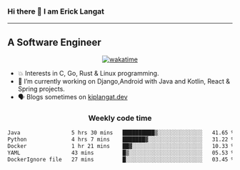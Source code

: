 ### Hi there 👋 I am Erick Langat
---
## A Software Engineer

<div align="center">
  
[![wakatime](https://wakatime.com/badge/user/55eadf42-c1c5-4930-b153-72952ac5ca5c.svg)](https://wakatime.com/@55eadf42-c1c5-4930-b153-72952ac5ca5c)

</div>

<!--
**elkiplangat/elkiplangat** is a ✨ _special_ ✨ repository because its `README.md` (this file) appears on your GitHub profile.

Here are some ideas to get you started:

- 🔭 I’m currently working on ...
- 🌱 I’m currently learning ...
- 👯 I’m looking to collaborate on ...
- 🤔 I’m looking for help with ...
- 💬 Ask me about ...
- 📫 How to reach me: ...
- 😄 Pronouns: ...
- ⚡ Fun fact: ...
-->
- 💥 Interests in C, Go, Rust & Linux programming. 
- 🔭 I’m currently working on Django,Android with Java and Kotlin, React & Spring projects.
-  🗣️ Blogs sometimes on [kiplangat.dev](https://kiplangat.dev)

<div align="center">
  <h3> Weekly code time </h3>

<!--START_SECTION:waka-->

```txt
Java                5 hrs 30 mins   ██████████▒░░░░░░░░░░░░░░   41.65 %
Python              4 hrs 7 mins    ███████▓░░░░░░░░░░░░░░░░░   31.22 %
Docker              1 hr 21 mins    ██▓░░░░░░░░░░░░░░░░░░░░░░   10.33 %
YAML                43 mins         █▒░░░░░░░░░░░░░░░░░░░░░░░   05.53 %
DockerIgnore file   27 mins         █░░░░░░░░░░░░░░░░░░░░░░░░   03.45 %
```

<!--END_SECTION:waka-->

</div>
